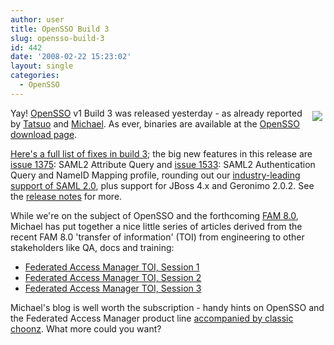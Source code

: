 ```yaml
---
author: user
title: OpenSSO Build 3
slug: opensso-build-3
id: 442
date: '2008-02-22 15:23:02'
layout: single
categories:
  - OpenSSO
---
```


<span style="margin: 5px; float: right;">[![](https://opensso.dev.java.net/images/logo.gif)](https://opensso.dev.java.net/)</span>

Yay! [OpenSSO](http://opensso.org) v1 Build 3 was released yesterday - as already reported by [Tatsuo](http://blogs.sun.com/tkudo/entry/opensso_v1_build_3) and [Michael](http://blogs.sun.com/docteger/entry/opensso_build_2_is_gone). As ever, binaries are available at the [OpenSSO download page](https://opensso.dev.java.net/public/use/index.html).

[Here's a full list of fixes in build 3](https://opensso.dev.java.net/issues/buglist.cgi?Submit+query=Submit+query&component=opensso&issue_status=RESOLVED&issue_status=VERIFIED&issue_status=CLOSED&version=current&target_milestone=FAM-8.0-build-3&email1=&emailtype1=exact&emailassigned_to1=1&email2=&emailtype2=exact&emailreporter2=1&issueidtype=include&issue_id=&changedin=&votes=&chfieldfrom=&chfieldto=Now&chfieldvalue=&short_desc=&short_desc_type=fulltext&long_desc=&long_desc_type=fulltext&issue_file_loc=&issue_file_loc_type=fulltext&status_whiteboard=&status_whiteboard_type=fulltext&field0-0-0=noop&type0-0-0=noop&value0-0-0=&cmdtype=doit&newqueryname=&order=Reuse+same+sort+as+last+time); the big new features in this release are [issue 1375](https://opensso.dev.java.net/issues/show_bug.cgi?id=1375): SAML2 Attribute Query and [issue 1533](https://opensso.dev.java.net/issues/show_bug.cgi?id=1533): SAML2 Authentication Query and NameID Mapping profile, rounding out our [industry-leading support of SAML 2.0](http://blogs.sun.com/superpat/entry/fam_8_0_puts_the), plus support for JBoss 4.x and Geronimo 2.0.2\. See the [release notes](http://download.java.net/general/opensso/stable/openssov1-build3/B3-ReleaseNotes.html) for more.

While we're on the subject of OpenSSO and the forthcoming [FAM 8.0](http://blogs.sun.com/raskin/entry/federated_access_manager_roadmap), Michael has put together a nice little series of articles derived from the recent FAM 8.0 'transfer of information' (TOI) from engineering to other stakeholders like QA, docs and training:

*   [Federated Access Manager TOI, Session 1](http://blogs.sun.com/docteger/entry/federated_access_manager_toi_session)
*   [Federated Access Manager TOI, Session 2](http://blogs.sun.com/docteger/entry/federated_access_manager_toi_session1)
*   [Federated Access Manager TOI, Session 3](http://blogs.sun.com/docteger/entry/federated_access_manager_toi_session3)

Michael's blog is well worth the subscription - handy hints on OpenSSO and the Federated Access Manager product line [accompanied by classic choonz](http://blogs.sun.com/docteger/entry/updated_opensso_faq). What more could you want?